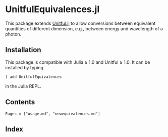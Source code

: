 # UnitfulEquivalences.jl

This package extends [Unitful.jl](https://github.com/PainterQubits/Unitful.jl) to allow conversions between equivalent quantities of different dimension, e.g., between energy and wavelength of a photon.

## Installation

This package is compatible with Julia ≥ 1.0 and Unitful ≥ 1.0. It can be installed by typing
```
] add UnitfulEquivalences
```
in the Julia REPL.

## Contents

```@contents
Pages = ["usage.md", "newequivalences.md"]
```

## Index

```@index
```
